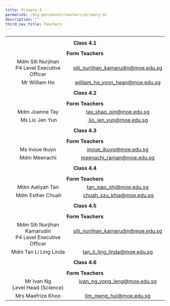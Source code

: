 ```yaml
---
title: Primary 4
permalink: /key-personnel/teachers/primary-4/
description: ""
third_nav_title: Teachers
---
```

<table style="margin-left: auto; margin-right: auto;" border="0" width="100%" cellspacing="0">
<tbody>
<tr>
<td style="text-align: center;" colspan="2" height="41"><strong>Class 4.1</strong></td>
</tr>
<tr style="text-align: center;">
<td colspan="2" height="25"><strong>Form Teachers</strong></td>
</tr>
<tr style="text-align: center;">
<td width="50%">Mdm Siti Nurjihan<br>P4 Level Executive Officer</td>
<td width="50%"><a href="mailto:siti_nurjihan_kamarudin@moe.edu.sg" target="">siti_nurjihan_kamarudin@moe.edu.sg</a></td>
</tr>
<tr style="text-align: center;">
<td>
<div>Mr William Ho</div>
</td>
<td><a href="mailto:william_ho_yoon_hean@moe.edu.sg" target="">william_ho_yoon_hean@moe.edu.sg</a></td>
</tr>
<tr style="text-align: center;">
<td colspan="2" height="41"><strong>Class 4.2</strong></td>
</tr>
<tr style="text-align: center;">
<td colspan="2" height="25"><strong>Form Teachers</strong></td>
</tr>
<tr style="text-align: center;">
<td width="50%">Mdm Joanne Tay</td>
<td><a href="mailto:tay_shao_pin@moe.edu.sg" target="">tay_shao_pin@moe.edu.sg</a></td>
</tr>
<tr style="text-align: center;">
<td>&nbsp;Ms Lio Jen Yun</td>
<td><a href="mailto:lio_jen_yun@moe.edu.sg" target="">&nbsp;lio_jen_yun@moe.edu.sg</a></td>
</tr>
<tr style="text-align: center;">
<td colspan="2" height="41"><strong>Class 4.3</strong></td>
</tr>
<tr style="text-align: center;">
<td colspan="2" height="25"><strong>Form Teachers</strong></td>
</tr>
<tr style="text-align: center;">
<td>Ms Inoue Ikuyo</td>
<td><a href="mailto:inoue_ikuyo@moe.edu.sg" target="">inoue_ikuyo@moe.edu.sg</a></td>
</tr>
<tr style="text-align: center;">
<td>
<div>Mdm Meenachi</div>
</td>
<td><a href="mailto:meenachi_raman@moe.edu.sg" target="">meenachi_raman@moe.edu.sg</a></td>
</tr>
<tr style="text-align: center;">
<td colspan="2" height="41"><strong>Class 4.4</strong></td>
</tr>
<tr style="text-align: center;">
<td colspan="2" height="25"><strong>Form Teachers</strong></td>
</tr>
<tr style="text-align: center;">
<td width="50%">Mdm Aatiyah Tan</td>
<td width="50%"><a href="mailto:tan_xiao_shi@moe.edu.sg" target="">tan_xiao_shi@moe.edu.sg</a></td>
</tr>
<tr style="text-align: center;">
<td>&nbsp;Mdm Esther Chuah</td>
<td>&nbsp;<a href="mailto:chuah_szu_khia@moe.edu.sg" target="">chuah_szu_khia@moe.edu.sg</a></td>
</tr>
<tr style="text-align: center;">
<td colspan="2" height="41"><strong>Class 4.5</strong></td>
</tr>
<tr style="text-align: center;">
<td colspan="2" height="25"><strong>Form Teachers</strong></td>
</tr>
<tr style="text-align: center;">
<td>Mdm Siti Nurjihan Kamarudin<br />P4 Level Executive Officer</td>
<td><a href="mailto:siti_nurjihan_kamarudin@moe.edu.sg" target="">siti_nurjihan_kamarudin@moe.edu.sg</a><br /><br /></td>
</tr>
<tr style="text-align: center;">
<td>Mdm Tan Li Ling Linda</td>
<td><a href="mailto:tan_li_ling_linda@moe.edu.sg" target="">tan_li_ling_linda@moe.edu.sg</a></td>
</tr>
<tr style="text-align: center;">
<td colspan="2" height="41"><strong>Class 4.6</strong></td>
</tr>
<tr style="text-align: center;">
<td colspan="2" height="25"><strong>Form Teachers</strong></td>
</tr>
<tr style="text-align: center;">
<td>Mr Ivan Ng<br />Level Head (Science)</td>
<td><a href="mailto:ivan_ng_yong_leng@moe.edu.sg" target="">ivan_ng_yong_leng@moe.edu.sg</a><br /><br /></td>
</tr>
<tr style="text-align: center;">
<td>Mrs Maefrize Khoo</td>
<td><a href="mailto:lim_meng_hui@moe.edu.sg" target="">lim_meng_hui@moe.edu.sg</a></td>
</tr>
</tbody>
</table>